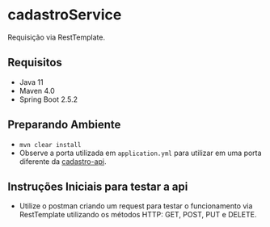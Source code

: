 # cadastroService
Requisição via RestTemplate.

## Requisitos
* Java 11
* Maven 4.0
* Spring Boot 2.5.2

## Preparando Ambiente
* ```mvn clear install```
* Observe a porta utilizada em ```application.yml``` para utilizar em uma porta diferente da [cadastro-api](https://github.com/claubermartins/cadastro-api).

## Instruções Iniciais para testar a api
* Utilize o postman criando um request para testar o funcionamento via RestTemplate utilizando os métodos HTTP: GET, POST, PUT e DELETE.

